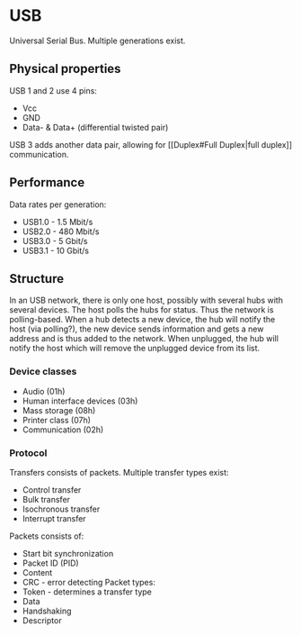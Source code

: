 # USB
Universal Serial Bus. Multiple generations exist.

## Physical properties
USB 1 and 2 use 4 pins:
- Vcc
- GND
- Data- & Data+ (differential twisted pair)

USB 3 adds another data pair, allowing for [[Duplex#Full Duplex|full duplex]] communication.

## Performance
Data rates per generation:
- USB1.0 - 1.5 Mbit/s
- USB2.0 - 480 Mbit/s
- USB3.0 - 5 Gbit/s
- USB3.1 - 10 Gbit/s

## Structure
In an USB network, there is only one host, possibly with several hubs with several devices. The host polls the hubs for status. Thus the network is polling-based. When a hub detects a new device, the hub will notify the host (via polling?), the new device sends information and gets a new address and is thus added to the network. When unplugged, the hub will notify the host which will remove the unplugged device from its list.

### Device classes
- Audio (01h)
- Human interface devices (03h)
- Mass storage (08h)
- Printer class (07h)
- Communication (02h)

### Protocol
Transfers consists of packets. Multiple transfer types exist:
- Control transfer
- Bulk transfer
- Isochronous transfer
- Interrupt transfer

Packets consists of:
- Start bit synchronization
- Packet ID (PID)
- Content
- CRC - error detecting
Packet types:
- Token - determines a transfer type
- Data
- Handshaking
- Descriptor
